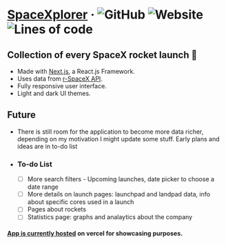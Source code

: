 # [SpaceXplorer](https://space-xplorer.vercel.app) &middot; ![GitHub](https://img.shields.io/github/license/pavles6/SpaceXplorer) ![Website](https://img.shields.io/website?url=https%3A%2F%2Fspace-xplorer.vercel.app%2F) ![Lines of code](https://img.shields.io/tokei/lines/github/pavles6/SpaceXplorer)

## Collection of every SpaceX rocket launch 🚀

- Made with [Next.js](https://github.com/vercel/next.js), a React.js Framework.
- Uses data from [r-SpaceX API](https://github.com/r-spacex/SpaceX-API).
- Fully responsive user interface.
- Light and dark UI themes.

## Future

- There is still room for the application to become more data richer, depending on my motivation I might update some stuff. Early plans and ideas are in to-do list
- ### To-do List
  - [ ] More search filters - Upcoming launches, date picker to choose a date range
  - [ ] More details on launch pages: launchpad and landpad data, info about specific cores used in a launch
  - [ ] Pages about rockets
  - [ ] Statistics page: graphs and analaytics about the company

#### [App is currently hosted](https://space-xplorer.vercel.app) on vercel for showcasing purposes.

